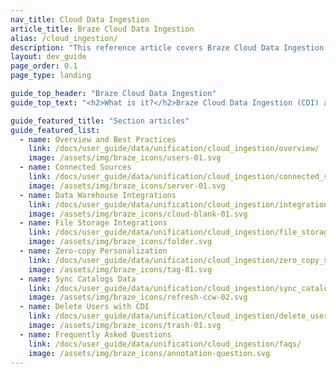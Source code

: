 ```yaml
---
nav_title: Cloud Data Ingestion
article_title: Braze Cloud Data Ingestion
alias: /cloud_ingestion/
description: "This reference article covers Braze Cloud Data Ingestion sources and data setup recommendations."
layout: dev_guide
page_order: 0.1
page_type: landing

guide_top_header: "Braze Cloud Data Ingestion"
guide_top_text: "<h2>What is it?</h2>Braze Cloud Data Ingestion (CDI) allows you to set up a direct connection from your data storage solution to Braze to sync relevant user or catalog data and delete users. When synced to Braze, this data can be leveraged for use cases such as personalization or segmentation. Cloud Data Ingestion's flexible integration supports complex data structures, including nested JSON and arrays of objects. <br><br>**Braze Cloud Data Ingestion capabilities:**<br> - Create a simple integration directly from your data warehouse or file storage solution to Braze in just a few minutes.<br>- Securely sync user data, including attributes, events, and purchases from your data warehouse to Braze.<br>- Close the data loop with Braze by combining Cloud Data Ingestion with Currents or Snowflake Data Sharing.<br><br>**Cloud Data Ingestion can sync data from**:<br> - Amazon Redshift<br> - Databricks<br> - Google BigQuery<br> - Microsoft Fabric<br> - S3<br> - Snowflake"

guide_featured_title: "Section articles"
guide_featured_list:
  - name: Overview and Best Practices
    link: /docs/user_guide/data/unification/cloud_ingestion/overview/
    image: /assets/img/braze_icons/users-01.svg
  - name: Connected Sources
    link: /docs/user_guide/data/unification/cloud_ingestion/connected_sources/
    image: /assets/img/braze_icons/server-01.svg
  - name: Data Warehouse Integrations
    link: /docs/user_guide/data/unification/cloud_ingestion/integrations/
    image: /assets/img/braze_icons/cloud-blank-01.svg
  - name: File Storage Integrations
    link: /docs/user_guide/data/unification/cloud_ingestion/file_storage_integrations/
    image: /assets/img/braze_icons/folder.svg 
  - name: Zero-copy Personalization
    link: /docs/user_guide/data/unification/cloud_ingestion/zero_copy_sync/
    image: /assets/img/braze_icons/tag-01.svg
  - name: Sync Catalogs Data
    link: /docs/user_guide/data/unification/cloud_ingestion/sync_catalogs_data/
    image: /assets/img/braze_icons/refresh-ccw-02.svg
  - name: Delete Users with CDI
    link: /docs/user_guide/data/unification/cloud_ingestion/delete_users/
    image: /assets/img/braze_icons/trash-01.svg
  - name: Frequently Asked Questions
    link: /docs/user_guide/data/unification/cloud_ingestion/faqs/
    image: /assets/img/braze_icons/annotation-question.svg
---
```


